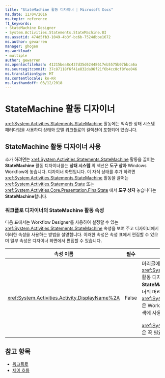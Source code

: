 ```yaml
---
title: "StateMachine 활동 디자이너 | Microsoft Docs"
ms.date: 11/04/2016
ms.topic: reference
f1_keywords:
- StateMachine Designer
- System.Activities.Statements.StateMachine.UI
ms.assetid: 474d5fb3-1049-4b3f-bc6b-7524dbbe1672
ms.author: gewarren
manager: ghogen
ms.workload:
- multiple
author: gewarren
ms.openlocfilehash: 41215bea8c437d35d62448617eb5575b07bbca6a
ms.sourcegitcommit: 37c87118f6f41e832da96f21f6b4cc0cf8fee046
ms.translationtype: MT
ms.contentlocale: ko-KR
ms.lasthandoff: 03/12/2018
---
```

# <a name="statemachine-activity-designer"></a>StateMachine 활동 디자이너
<xref:System.Activities.Statements.StateMachine> 활동에는 익숙한 상태 시스템 패러다임을 사용하여 상태와 모델 워크플로의 컬렉션이 포함되어 있습니다.

## <a name="using-the-statemachine-activity-designer"></a>StateMachine 활동 디자이너 사용
 추가 하려면는 <xref:System.Activities.Statements.StateMachine> 활동을 끌어는 **StateMachine** 활동 디자이너를는 **상태 시스템** 의 섹션은 **도구 상자** Windows Workflow에 놓습니다. 디자이너 화면입니다. 이 자식 상태를 추가 하려면 <xref:System.Activities.Statements.StateMachine> 활동을 끌어는 <xref:System.Activities.Statements.State> 또는 <xref:System.Activities.Core.Presentation.FinalState> 에서 **도구 상자** 놓습니다는 **StateMachine**합니다.

### <a name="statemachine-activity-properties-in-the-workflow-designer"></a>워크플로 디자이너의 StateMachine 활동 속성
 다음 표에서는 Workflow Designer를 사용하여 설정할 수 있는 <xref:System.Activities.Statements.StateMachine> 속성을 보여 주고 디자이너에서 이러한 속성을 사용하는 방법을 설명합니다. 이러한 속성은 속성 표에서 편집할 수 있으며 일부 속성은 디자이너 화면에서 편집할 수 있습니다.

|속성 이름|필수|용도|
|-------------------|--------------|-----------|
|<xref:System.Activities.Activity.DisplayName%2A>|False|머리글에 <xref:System.Activities.Statements.StateMachine> 활동 디자이너의 이름을 지정합니다. 기본값은 **StateMachine**합니다. 속성 표에서 또는 활동 디자이너의 머리글에서 직접 값을 편집할 수 있습니다. <xref:System.Activities.Activity.DisplayName%2A>은 Workflow Designer 상단에 표시되는 이동 경로 탐색에 사용됩니다.<br /><br /> <xref:System.Activities.Activity.DisplayName%2A>은 꼭 필요하지 않더라도 사용하는 것이 좋습니다.|

## <a name="see-also"></a>참고 항목

- [워크플로](../workflow-designer/flowchart-activity-designer.md)
- [제어 흐름](../workflow-designer/control-flow-activity-designers.md)